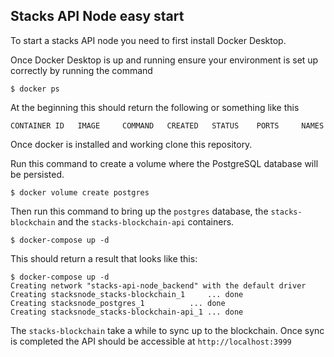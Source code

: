 ## Stacks API Node easy start

To start a stacks API node you need to first install Docker Desktop.

Once Docker Desktop is up and running ensure your environment is set up correctly by running the command
```
$ docker ps
```

At the beginning this should return the following or something like this
```
CONTAINER ID   IMAGE     COMMAND   CREATED   STATUS    PORTS     NAMES
```

Once docker is installed and working clone this repository.

Run this command to create a volume where the PostgreSQL database will be persisted.
```
$ docker volume create postgres
```

Then run this command to bring up the `postgres` database, the `stacks-blockchain` and the `stacks-blockchain-api` containers.
```
$ docker-compose up -d
```

This should return a result that looks like this:
```
$ docker-compose up -d
Creating network "stacks-api-node_backend" with the default driver
Creating stacksnode_stacks-blockchain_1     ... done
Creating stacksnode_postgres_1          ... done
Creating stacksnode_stacks-blockchain-api_1 ... done
```

The `stacks-blockchain` take a while to sync up to the blockchain. Once sync is completed the API should be accessible at `http://localhost:3999`
